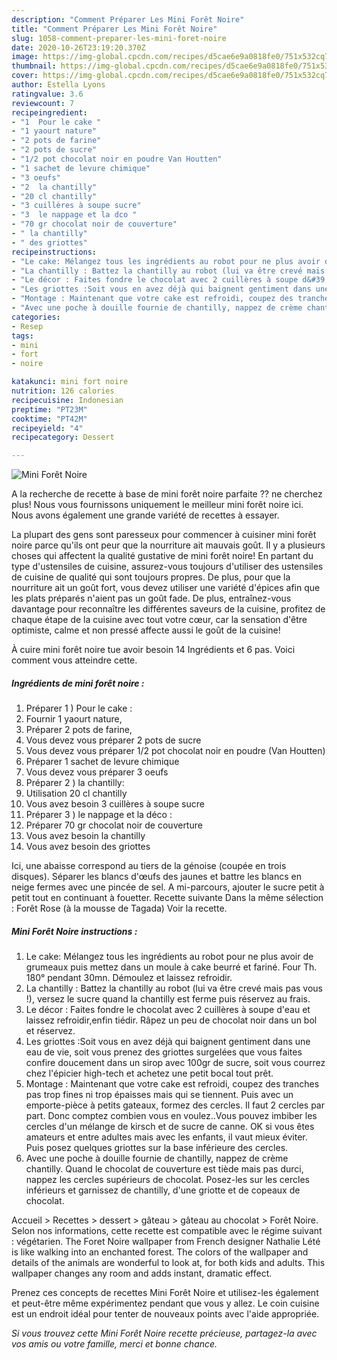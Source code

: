 ```yaml
---
description: "Comment Préparer Les Mini Forêt Noire"
title: "Comment Préparer Les Mini Forêt Noire"
slug: 1058-comment-preparer-les-mini-foret-noire
date: 2020-10-26T23:19:20.370Z
image: https://img-global.cpcdn.com/recipes/d5cae6e9a0818fe0/751x532cq70/mini-foret-noire-photo-principale-de-la-recette.jpg
thumbnail: https://img-global.cpcdn.com/recipes/d5cae6e9a0818fe0/751x532cq70/mini-foret-noire-photo-principale-de-la-recette.jpg
cover: https://img-global.cpcdn.com/recipes/d5cae6e9a0818fe0/751x532cq70/mini-foret-noire-photo-principale-de-la-recette.jpg
author: Estella Lyons
ratingvalue: 3.6
reviewcount: 7
recipeingredient:
- "1  Pour le cake "
- "1 yaourt nature"
- "2 pots de farine"
- "2 pots de sucre"
- "1/2 pot chocolat noir en poudre Van Houtten"
- "1 sachet de levure chimique"
- "3 oeufs"
- "2  la chantilly"
- "20 cl chantilly"
- "3 cuillères à soupe sucre"
- "3  le nappage et la dco "
- "70 gr chocolat noir de couverture"
- " la chantilly"
- " des griottes"
recipeinstructions:
- "Le cake: Mélangez tous les ingrédients au robot pour ne plus avoir de grumeaux puis mettez dans un moule à cake beurré et fariné. Four Th. 180° pendant 30mn. Démoulez et laissez refroidir."
- "La chantilly : Battez la chantilly au robot (lui va être crevé mais pas vous !), versez le sucre quand la chantilly est ferme puis réservez au frais."
- "Le décor : Faites fondre le chocolat avec 2 cuillères à soupe d&#39;eau et laissez refroidir,enfin tiédir. Râpez un peu de chocolat noir dans un bol et réservez."
- "Les griottes :Soit vous en avez déjà qui baignent gentiment dans une eau de vie, soit vous prenez des griottes surgelées que vous faites confire doucement dans un sirop avec 100gr de sucre, soit vous courrez chez l&#39;épicier high-tech et achetez une petit bocal tout prêt."
- "Montage : Maintenant que votre cake est refroidi, coupez des tranches pas trop fines ni trop épaisses mais qui se tiennent. Puis avec un emporte-pièce à petits gateaux, formez des cercles. Il faut 2 cercles par part. Donc comptez combien vous en voulez..Vous pouvez imbiber les cercles d&#39;un mélange de kirsch et de sucre de canne. OK si vous êtes amateurs et entre adultes mais avec les enfants, il vaut mieux éviter. Puis posez quelques griottes sur la base inférieure des cercles."
- "Avec une poche à douille fournie de chantilly, nappez de crème chantilly. Quand le chocolat de couverture est tiède mais pas durci, nappez les cercles supérieurs de chocolat. Posez-les sur les cercles inférieurs et garnissez de chantilly, d&#39;une griotte et de copeaux de chocolat."
categories:
- Resep
tags:
- mini
- fort
- noire

katakunci: mini fort noire 
nutrition: 126 calories
recipecuisine: Indonesian
preptime: "PT23M"
cooktime: "PT42M"
recipeyield: "4"
recipecategory: Dessert

---
```



![Mini Forêt Noire](https://img-global.cpcdn.com/recipes/d5cae6e9a0818fe0/751x532cq70/mini-foret-noire-photo-principale-de-la-recette.jpg)

A la recherche de recette à base de mini forêt noire parfaite ?? ne cherchez plus! Nous vous fournissons uniquement le meilleur mini forêt noire ici. Nous avons également une grande variété de recettes à essayer.

La plupart des gens sont paresseux pour commencer à cuisiner mini forêt noire parce qu'ils ont peur que la nourriture ait mauvais goût. Il y a plusieurs choses qui affectent la qualité gustative de mini forêt noire! En partant du type d'ustensiles de cuisine, assurez-vous toujours d'utiliser des ustensiles de cuisine de qualité qui sont toujours propres. De plus, pour que la nourriture ait un goût fort, vous devez utiliser une variété d'épices afin que les plats préparés n'aient pas un goût fade. De plus, entraînez-vous davantage pour reconnaître les différentes saveurs de la cuisine, profitez de chaque étape de la cuisine avec tout votre cœur, car la sensation d'être optimiste, calme et non pressé affecte aussi le goût de la cuisine!

<!--inarticleads1-->

À cuire mini forêt noire tue avoir besoin 14 Ingrédients et 6 pas. Voici comment vous atteindre cette.

##### Ingrédients de mini forêt noire :

1. Préparer 1 ) Pour le cake :
1. Fournir 1 yaourt nature,
1. Préparer 2 pots de farine,
1. Vous devez vous préparer 2 pots de sucre
1. Vous devez vous préparer 1/2 pot chocolat noir en poudre (Van Houtten)
1. Préparer 1 sachet de levure chimique
1. Vous devez vous préparer 3 oeufs
1. Préparer 2 ) la chantilly:
1. Utilisation 20 cl chantilly
1. Vous avez besoin 3 cuillères à soupe sucre
1. Préparer 3 ) le nappage et la déco :
1. Préparer 70 gr chocolat noir de couverture
1. Vous avez besoin  la chantilly
1. Vous avez besoin  des griottes


Ici, une abaisse correspond au tiers de la génoise (coupée en trois disques). Séparer les blancs d&#39;œufs des jaunes et battre les blancs en neige fermes avec une pincée de sel. A mi-parcours, ajouter le sucre petit à petit tout en continuant à fouetter. Recette suivante Dans la même sélection : Forêt Rose (à la mousse de Tagada) Voir la recette. 

<!--inarticleads2-->

##### Mini Forêt Noire instructions :

1. Le cake: Mélangez tous les ingrédients au robot pour ne plus avoir de grumeaux puis mettez dans un moule à cake beurré et fariné. Four Th. 180° pendant 30mn. Démoulez et laissez refroidir.
1. La chantilly : Battez la chantilly au robot (lui va être crevé mais pas vous !), versez le sucre quand la chantilly est ferme puis réservez au frais.
1. Le décor : Faites fondre le chocolat avec 2 cuillères à soupe d&#39;eau et laissez refroidir,enfin tiédir. Râpez un peu de chocolat noir dans un bol et réservez.
1. Les griottes :Soit vous en avez déjà qui baignent gentiment dans une eau de vie, soit vous prenez des griottes surgelées que vous faites confire doucement dans un sirop avec 100gr de sucre, soit vous courrez chez l&#39;épicier high-tech et achetez une petit bocal tout prêt.
1. Montage : Maintenant que votre cake est refroidi, coupez des tranches pas trop fines ni trop épaisses mais qui se tiennent. Puis avec un emporte-pièce à petits gateaux, formez des cercles. Il faut 2 cercles par part. Donc comptez combien vous en voulez..Vous pouvez imbiber les cercles d&#39;un mélange de kirsch et de sucre de canne. OK si vous êtes amateurs et entre adultes mais avec les enfants, il vaut mieux éviter. Puis posez quelques griottes sur la base inférieure des cercles.
1. Avec une poche à douille fournie de chantilly, nappez de crème chantilly. Quand le chocolat de couverture est tiède mais pas durci, nappez les cercles supérieurs de chocolat. Posez-les sur les cercles inférieurs et garnissez de chantilly, d&#39;une griotte et de copeaux de chocolat.


Accueil &gt; Recettes &gt; dessert &gt; gâteau &gt; gâteau au chocolat &gt; Forêt Noire. Selon nos informations, cette recette est compatible avec le régime suivant : végétarien. The Foret Noire wallpaper from French designer Nathalie Lété is like walking into an enchanted forest. The colors of the wallpaper and details of the animals are wonderful to look at, for both kids and adults. This wallpaper changes any room and adds instant, dramatic effect. 

<!--inarticleads1-->

<p>
Prenez ces concepts de recettes Mini Forêt Noire et utilisez-les également et peut-être même expérimentez pendant que vous y allez. Le coin cuisine est un endroit idéal pour tenter de nouveaux points avec l'aide appropriée.
</p>

<p>
<i>Si vous trouvez cette Mini Forêt Noire recette précieuse, partagez-la avec vos amis ou votre famille, merci et bonne chance.</i>
</p>
